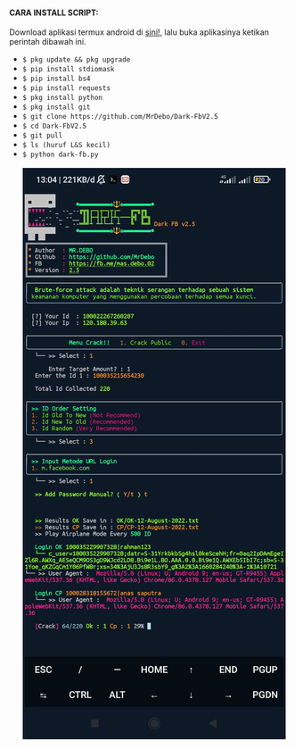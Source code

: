 #### CARA INSTALL SCRIPT:
Download aplikasi termux android di [sini!](https://f-droid.org/repo/com.termux_118.apk), lalu buka aplikasinya ketikan perintah dibawah ini.
<ul>
<li><code>$ pkg update && pkg upgrade</code></li>
<li><code>$ pip install stdiomask</code></li>
<li><code>$ pip install bs4</code></li>
<li><code>$ pip install requests</code></li>
<li><code>$ pkg install python</code></li>
<li><code>$ pkg install git</code></li>
<li><code>$ git clone https://github.com/MrDebo/Dark-FbV2.5</code></li>
<li><code>$ cd Dark-FbV2.5</code></li>
<li><code>$ git pull</code></li>
<li><code>$ ls (huruf L&S kecil)</code></li>
<li><code>$ python dark-fb.py</code></li>
<br/>
<img src="https://github.com/MrDebo/Dark-FbV2.5/blob/main/Screenshot_by_debo.jpg" />
